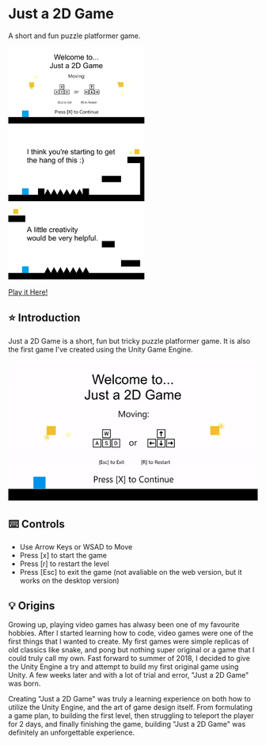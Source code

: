 # Just a 2D Game
A short and fun puzzle platformer game. 

<img src="screenshots/Game1.png" width="275" title="In Game Screenshot 1"> <img src="screenshots/Game2.png" width="275" title="In Game Screenshot 2"> <img src="screenshots/Game3.png" width="275" title="In Game Screenshot 3">

[Play it Here!](https://yobolo.itch.io/just-a-2d-game)

## :star: Introduction
Just a 2D Game is a short, fun but tricky puzzle platformer game. It is also the first game I've created using the Unity Game Engine.

<div style="text-align:center"><img src="screenshots/Just%20a%202D%20Game%20Demo.gif" width="800" title="In Game Screenshot 3"></div>

## :keyboard: Controls

* Use Arrow Keys or WSAD to Move
* Press [x] to start the game 
* Press [r] to restart the level
* Press [Esc] to exit the game (not avaliable on the web version, but it works on the desktop version)

## :bulb: Origins

Growing up, playing video games has alwasy been one of my favourite hobbies. After I started learning how to code, video games were one of the first things that I wanted to create. My first games were simple replicas of old classics like snake, and pong but nothing super original or a game that I could truly call my own. Fast forward to summer of 2018, I decided to give the Unity Engine a try and attempt to build my first original game using Unity. A few weeks later and with a lot of trial and error, "Just a 2D Game" was born. 

Creating "Just a 2D Game" was truly a learning experience on both how to utilize the Unity Engine, and the art of game design itself. From formulating a game plan, to building the first level, then struggling to teleport the player for 2 days, and finally finishing the game, building "Just a 2D Game" was definitely an unforgettable experience. 
